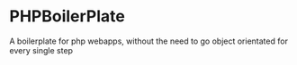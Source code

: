 # PHPBoilerPlate
A boilerplate for php webapps, without the need to go object orientated for every single step
